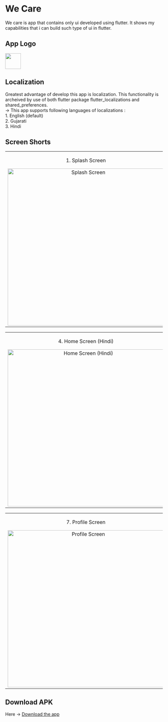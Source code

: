 # We Care

We care is app that contains only ui developed using flutter. It shows my capabilities that i can build such type of ui in flutter.

## App Logo

<img src="https://i.ibb.co/XsXyV7D/appLogo.png" height="50px">

## Localization

Greatest advantage of develop this app is localization. This functionality is archeived by use of both flutter package flutter_localizations and shared_preferences.<br>
-> This app supports following languages of localizations :
<br>1. English (default)
<br>2. Gujarati
<br>3. Hindi

## Screen Shorts

<table align="center">
  
  <tr>
    <td align="center">
      <p>1. Splash Screen</p>
      <a target="_blank" rel="noopener noreferrer nofollow" href="https://i.ibb.co/Bfg246h/Screenshot-20240207-111012.jpg"><img src="https://i.ibb.co/Bfg246h/Screenshot-20240207-111012.jpg" alt="Splash Screen" width="auto" height="500px" style="max-width: 100%;"></a>
    </td>
    <td align="center">
      <p>2. Home Screen (English)</p>
      <a target="_blank" rel="noopener noreferrer nofollow" href="https://i.ibb.co/YBFR8gt/Screenshot-20240207-111018.jpg"><img src="https://i.ibb.co/YBFR8gt/Screenshot-20240207-111018.jpg" alt="Home Screen (English)" width="auto" height="500px" style="max-width: 100%;"></a>
    </td>
    <td align="center">
      <p>3. Home Screen (Gujarati)</p>
      <a target="_blank" rel="noopener noreferrer nofollow" href="https://i.ibb.co/k8fDcW0/Screenshot-20240207-111026.jpg"><img src="https://i.ibb.co/k8fDcW0/Screenshot-20240207-111026.jpg" alt="Home Screen (Gujarati)" width="auto" height="500px" style="max-width: 100%;"></a>
    </td>
  </tr>
<table align="center">
  <tr>
      <td align="center">
          <p>4. Home Screen (Hindi)</p>
          <a target="_blank" rel="noopener noreferrer nofollow" href="https://i.ibb.co/2vSScbF/Screenshot-20240207-111031.jpg"><img src="https://i.ibb.co/2vSScbF/Screenshot-20240207-111031.jpg" alt="Home Screen (Hindi)" width="auto" height="500px" style="max-width: 100%;"></a>
      </td>
      <td align="center">
          <p>5. Menu of Languages</p>
          <a target="_blank" rel="noopener noreferrer nofollow" href="https://i.ibb.co/R0zzKfk/Screenshot-20240208-103026-1.jpg"><img src="https://i.ibb.co/R0zzKfk/Screenshot-20240208-103026-1.jpg" alt="Menu of Lenguages" width="auto" height="500px" style="max-width: 100%;"></a>
      </td>
      <td align="center">
          <p>6. Appointments Screen</p>
          <a target="_blank" rel="noopener noreferrer nofollow" href="https://i.ibb.co/0qkdnZ5/Screenshot-20240207-111105.jpg"><img src="https://i.ibb.co/0qkdnZ5/Screenshot-20240207-111105.jpg" alt="Appointments Screen" width="auto" height="500px" style="max-width: 100%;"></a>
      </td>
      
  </tr>
</table>

<table align="center">
  <tr>
      <td align="center">
          <p>7. Profile Screen</p>
          <a target="_blank" rel="noopener noreferrer nofollow" href="https://i.ibb.co/wz3fW0q/Screenshot-20240207-111109.jpg"><img src="https://i.ibb.co/wz3fW0q/Screenshot-20240207-111109.jpg" alt="Profile Screen" width="auto" height="500px" style="max-width: 100%;"></a>
      </td>
      <td align="center">
          <p>8. Heart Surgeons Screen</p>
          <a target="_blank" rel="noopener noreferrer nofollow" href="https://i.ibb.co/jZw3y28/Screenshot-20240207-111114.jpg"><img src="https://i.ibb.co/jZw3y28/Screenshot-20240207-111114.jpg" alt="Heart Surgeons Screen" width="auto" height="500px" style="max-width: 100%;"></a>
      </td align="center">
      <td align="center">
          <p>9. Doctor Details</p>
          <a target="_blank" rel="noopener noreferrer nofollow" href="https://i.ibb.co/JHcbVr4/Screenshot-20240207-111118.jpg"><img src="https://i.ibb.co/JHcbVr4/Screenshot-20240207-111118.jpg" alt="Doctor Details" width="auto" height="500px" style="max-width: 100%;"></a>
      </td>
  </tr>
</table>

## Download APK

Here -> [Download the app](./apk/we-care.apk)
